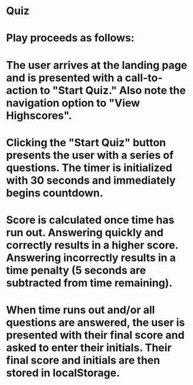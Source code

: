 # Quiz

# Play proceeds as follows:

# The user arrives at the landing page and is presented with a call-to-action to "Start Quiz." Also note the navigation option to "View Highscores".

# Clicking the "Start Quiz" button presents the user with a series of questions. The timer is initialized with 30 seconds and immediately begins countdown.

# Score is calculated once time has run out. Answering quickly and correctly results in a higher score. Answering incorrectly results in a time penalty (5 seconds are subtracted from time remaining).

# When time runs out and/or all questions are answered, the user is presented with their final score and asked to enter their initials. Their final score and initials are then stored in localStorage.

